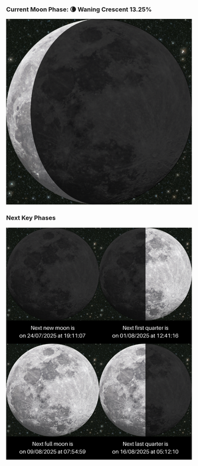 ### Current Moon Phase: 🌘 Waning Crescent 13.25%
![Moon Phase](moonphase.png)
### Next Key Phases
![Gallery](gallery.png)